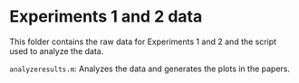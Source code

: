 Experiments 1 and 2 data
========================

This folder contains the raw data for Experiments 1 and 2 and the script used to analyze the data.

`analyzeresults.m`: Analyzes the data and generates the plots in the papers.

